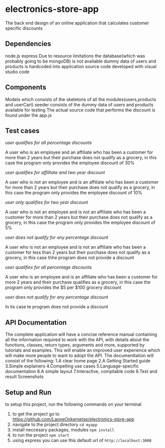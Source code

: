 # electronics-store-app
The back end design of an online application that calculates customer specific discounts

## Dependencies
node.js
express
Due to resource limitations the database(which was probably going to be mongoDB) is not available
dummy data of users and products is hardcoded into application source code
developed with visual studio code

## Components
Models which consists of the skeletons of all the modules(users,products and userCart)
seeder consists of the dummy data of users and products available for testing
The actual source code that performs the discount is found under the app.js

## Test cases
*user qualifies for all percentage discounts*

A user who is an employee and an affiliate who has been a customer for more than 2 years but their purchase does not qualify as a grocery, in this case the program only provides the employee discount of 30% 
 
*user qualifies for affilliate and two year discount*

A user who is not an employee and is an affiliate who has been a customer for more than 2 years but their purchase does not qualify as a grocery, in this case the program only provides the  employee discount of 10% 
  
*user only qualifies for two year discount* 

A user who is not an employee and is not an affiliate who has been a customer for more than 2 years but their purchase does not qualify as a grocery, in this case the program only provides the employee discount of 5%  
     
*user does not qualify for any percentage discount*

A user who is not an employee and is not an affiliate who has been a customer for less than 2 years but their purchase does not qualify as a grocery, in this case thhe program does not provide a discount  
    
*user qualifies for all percentage discounts*

A user who is an employee and is an affiliate who has been a customer for more 2 years and their purchase qualifies as a grocery, in this case the program only provides the $5 per $100 grocery discount    
 
*user does not qualify for any percentage discount*

In tis case te program does not provide a discount


## API Documentation
The complete application will have a concise reference manual containing all the information required to work with the API, with details about the functions, classes, return types, arguments and more, supported by tutorials and examples. This will enable an improved user experience which will make more people to want to adopt the API.
The documenttation will consist of the following:
1.A clear home page 
2.A Getting Started guide 
3.Simple explainers 
4.Compelling use cases 
5.Language-specific documentation 
6.A simple layout 
7.Interactive, compilable code 
8.Test and result Screenshots

## Setup and Run
to setup this project, run the following commands on your terminal

1. to get the project go to https://github.com/LaoneOnkemetse/electronics-store-app
2. navigate to the project directory `cd myapp`
3. install neccesary packages, modules `npm install`
4. to run the project `npm start`
5. using express you can use this default url of `http://localhost:3000`

